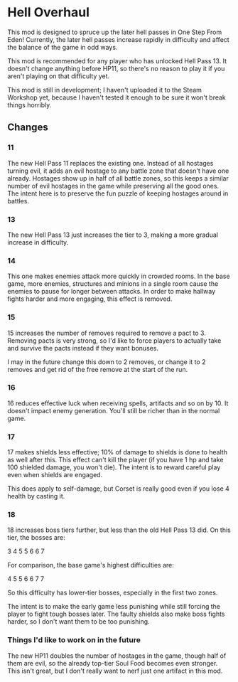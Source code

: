 # Hell Overhaul

This mod is designed to spruce up the later hell passes in One Step From Eden! Currently, the later hell passes increase rapidly in difficulty and affect the balance of the game in odd ways.

This mod is recommended for any player who has unlocked Hell Pass 13. It doesn't change anything before HP11, so there's no reason to play it if you aren't playing on that difficulty yet.

This mod is still in development; I haven't uploaded it to the Steam Workshop yet, because I haven't tested it enough to be sure it won't break things horribly.

## Changes

### 11
The new Hell Pass 11 replaces the existing one. Instead of all hostages turning evil, it adds an evil hostage to any battle zone that doesn't have one already. Hostages show up in half of all battle zones, so this keeps a similar number of evil hostages in the game while preserving all the good ones. The intent here is to preserve the fun puzzle of keeping hostages around in battles.

### 13
The new Hell Pass 13 just increases the tier to 3, making a more gradual increase in difficulty.

### 14
This one makes enemies attack more quickly in crowded rooms. In the base game, more enemies, structures and minions in a single room cause the enemies to pause for longer between attacks. In order to make hallway fights harder and more engaging, this effect is removed. 

### 15
15 increases the number of removes required to remove a pact to 3. Removing pacts is very strong, so I'd like to force players to actually take and survive the pacts instead if they want bonuses.

I may in the future change this down to 2 removes, or change it to 2 removes and get rid of the free remove at the start of the run.

### 16
16 reduces effective luck when receiving spells, artifacts and so on by 10. It doesn't impact enemy generation. You'll still be richer than in the normal game.

### 17
17 makes shields less effective; 10% of damage to shields is done to health as well after this. This effect can't kill the player (if you have 1 hp and take 100 shielded damage, you won't die). The intent is to reward careful play even when shields are engaged.

This does apply to self-damage, but Corset is really good even if you lose 4 health by casting it.

### 18
18 increases boss tiers further, but less than the old Hell Pass 13 did. On this tier, the bosses are:

3 4 5 5 6 6 7

For comparison, the base game's highest difficulties are:

4 5 5 6 6 7 7

So this difficulty has lower-tier bosses, especially in the first two zones.

The intent is to make the early game less punishing while still forcing the player to fight tough bosses later. The faulty shields also make boss fights harder, so I don't want them to be too punishing.

### Things I'd like to work on in the future

The new HP11 doubles the number of hostages in the game, though half of them are evil, so the already top-tier Soul Food becomes even stronger. This isn't great, but I don't really want to nerf just one artifact in this mod.